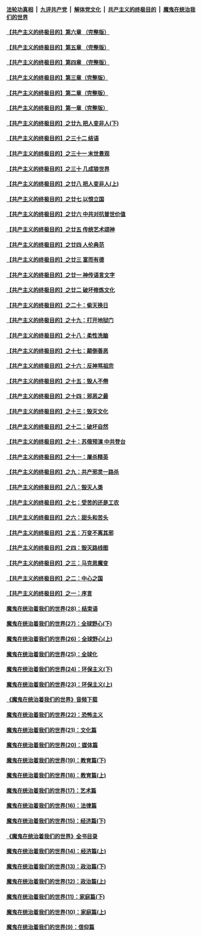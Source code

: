 ####  [法轮功真相](../../../../basic/blob/master/README.md?t=09211739) &nbsp;|&nbsp; [九评共产党](../../../../9ping.md/blob/master/README.md?t=09211739) &nbsp;|&nbsp; [解体党文化](../../../../jtdwh.md/blob/master/README.md?t=09211739)  &nbsp;|&nbsp; [共产主义的终极目的](../../../../gczydzjmd.md/blob/master/README.md?t=09211739) &nbsp;|&nbsp; [魔鬼在统治我们的世界](../../../../mgztzwmdsj.md/blob/master/README.md?t=09211739) 

#### [【共产主义的终极目的】第六章 （完整版）](../pages/nsc422/n11428913.md?t=09211739) 

#### [【共产主义的终极目的】第五章 （完整版）](../pages/nsc422/n11428912.md?t=09211739) 

#### [【共产主义的终极目的】第四章 （完整版）](../pages/nsc422/n11428907.md?t=09211739) 

#### [【共产主义的终极目的】第三章（完整版）](../pages/nsc422/n11428848.md?t=09211739) 

#### [【共产主义的终极目的】第二章（完整版）](../pages/nsc422/n11428831.md?t=09211739) 

#### [【共产主义的终极目的】第一章（完整版）](../pages/nsc422/n11417651.md?t=09211739) 

#### [【共产主义的终极目的】之廿九 把人变非人(下)](../pages/nsc422/n11344140.md?t=09211739) 

#### [【共产主义的终极目的】之三十二 结语](../pages/nsc422/n11360535.md?t=09211739) 

#### [【共产主义的终极目的】之三十一 末世景观](../pages/nsc422/n11351129.md?t=09211739) 

#### [【共产主义的终极目的】之三十 几成狼世界](../pages/nsc422/n11348280.md?t=09211739) 

#### [【共产主义的终极目的】之廿八 把人变非人(上)](../pages/nsc422/n11340492.md?t=09211739) 

#### [【共产主义的终极目的】之廿七 以恨立国](../pages/nsc422/n11336944.md?t=09211739) 

#### [【共产主义的终极目的】之廿六 中共对抗普世价值](../pages/nsc422/n11324785.md?t=09211739) 

#### [【共产主义的终极目的】之廿五 传统艺术颂神](../pages/nsc422/n11296396.md?t=09211739) 

#### [【共产主义的终极目的】之廿四 人伦典范](../pages/nsc422/n11296397.md?t=09211739) 

#### [【共产主义的终极目的】之廿三 富而有德](../pages/nsc422/n11283598.md?t=09211739) 

#### [【共产主义的终极目的】之廿一 神传语言文字](../pages/nsc422/n11263265.md?t=09211739) 

#### [【共产主义的终极目的】之廿二 破坏修炼文化](../pages/nsc422/n11245728.md?t=09211739) 

#### [【共产主义的终极目的】之二十：偷天换日](../pages/nsc422/n11238846.md?t=09211739) 

#### [【共产主义的终极目的】之十九：打开地狱门](../pages/nsc422/n11206376.md?t=09211739) 

#### [【共产主义的终极目的】之十八：柔性洗脑](../pages/nsc422/n11199994.md?t=09211739) 

#### [【共产主义的终极目的】之十七：颠倒善恶](../pages/nsc422/n11179782.md?t=09211739) 

#### [【共产主义的终极目的】之十六：反神骂祖宗](../pages/nsc422/n11166798.md?t=09211739) 

#### [【共产主义的终极目的】之十五：毁人不倦](../pages/nsc422/n11166792.md?t=09211739) 

#### [【共产主义的终极目的】之十四：邪恶之最](../pages/nsc422/n11150249.md?t=09211739) 

#### [【共产主义的终极目的】之十三：毁灭文化](../pages/nsc422/n11135227.md?t=09211739) 

#### [【共产主义的终极目的】之十二：破坏自然](../pages/nsc422/n11135214.md?t=09211739) 

#### [【共产主义的终极目的】之十：苏俄预演 中共登台](../pages/nsc422/n11118424.md?t=09211739) 

#### [【共产主义的终极目的】之十一：屠杀精英](../pages/nsc422/n11118442.md?t=09211739) 

#### [【共产主义的终极目的】之九：共产邪灵一路杀](../pages/nsc422/n11114139.md?t=09211739) 

#### [【共产主义的终极目的】之八：毁灭人类](../pages/nsc422/n11108503.md?t=09211739) 

#### [【共产主义的终极目的】之七：受苦的还是工农](../pages/nsc422/n11101809.md?t=09211739) 

#### [【共产主义的终极目的】之六：甜头和苦头](../pages/nsc422/n11096971.md?t=09211739) 

#### [【共产主义的终极目的】之五：万变不离其邪](../pages/nsc422/n11091285.md?t=09211739) 

#### [【共产主义的终极目的】之四：毁灭路线图](../pages/nsc422/n11086284.md?t=09211739) 

#### [【共产主义的终极目的】之三：马克思魔变](../pages/nsc422/n11061941.md?t=09211739) 

#### [【共产主义的终极目的】之二：中心之国](../pages/nsc422/n11047728.md?t=09211739) 

#### [【共产主义的终极目的】之一：序言](../pages/nsc422/n11086077.md?t=09211739) 

#### [魔鬼在统治着我们的世界(28)：结束语](../pages/nsc422/n10936246.md?t=09211739) 

#### [魔鬼在统治着我们的世界(27)：全球野心(下)](../pages/nsc422/n10928319.md?t=09211739) 

#### [魔鬼在统治着我们的世界(26)：全球野心(上)](../pages/nsc422/n10900318.md?t=09211739) 

#### [魔鬼在统治着我们的世界(25)：全球化](../pages/nsc422/n10788205.md?t=09211739) 

#### [魔鬼在统治着我们的世界(24)：环保主义(下)](../pages/nsc422/n10695307.md?t=09211739) 

#### [魔鬼在统治着我们的世界(23)：环保主义(上)](../pages/nsc422/n10688613.md?t=09211739) 

#### [《魔鬼在统治着我们的世界》音频下载](../pages/nsc422/n10635553.md?t=09211739) 

#### [魔鬼在统治着我们的世界(22)：恐怖主义](../pages/nsc422/n10614727.md?t=09211739) 

#### [魔鬼在统治着我们的世界(21)：文化篇](../pages/nsc422/n10597706.md?t=09211739) 

#### [魔鬼在统治着我们的世界(20)：媒体篇](../pages/nsc422/n10586579.md?t=09211739) 

#### [魔鬼在统治着我们的世界(19)：教育篇(下)](../pages/nsc422/n10564808.md?t=09211739) 

#### [魔鬼在统治着我们的世界(18)：教育篇(上)](../pages/nsc422/n10526970.md?t=09211739) 

#### [魔鬼在统治着我们的世界(17)：艺术篇](../pages/nsc422/n10499093.md?t=09211739) 

#### [魔鬼在统治着我们的世界(16)：法律篇](../pages/nsc422/n10485969.md?t=09211739) 

#### [魔鬼在统治着我们的世界(15)：经济篇(下)](../pages/nsc422/n10469975.md?t=09211739) 

#### [《魔鬼在统治着我们的世界》全书目录](../pages/nsc422/n10464261.md?t=09211739) 

#### [魔鬼在统治着我们的世界(14)：经济篇(上)](../pages/nsc422/n10457370.md?t=09211739) 

#### [魔鬼在统治着我们的世界(13)：政治篇(下)](../pages/nsc422/n10448270.md?t=09211739) 

#### [魔鬼在统治着我们的世界(12)：政治篇(上)](../pages/nsc422/n10444576.md?t=09211739) 

#### [魔鬼在统治着我们的世界(11)：家庭篇(下)](../pages/nsc422/n10440961.md?t=09211739) 

#### [魔鬼在统治着我们的世界(10)：家庭篇(上)](../pages/nsc422/n10435448.md?t=09211739) 

#### [魔鬼在统治着我们的世界(9)：信仰篇](../pages/nsc422/n10432159.md?t=09211739) 

